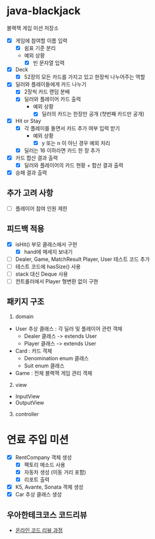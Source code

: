 # java-blackjack
블랙잭 게임 미션 저장소

- [x] 게임에 참여할 이름 입력 
  - [x] 쉼표 기준 분리 
  - 예외 상황
     - [x] 빈 문자열 입력

- [x] Deck
  - [x] 52장의 모든 카드를 가지고 있고 한장씩 나누어주는 역할
  
- [x] 딜러와 플레이들에게 카드 나누기
    - [x] 2장씩 카드 랜덤 분배
    - [x] 딜러와 플레이어 카드 출력 
      - 예외 상황
        - [x] 딜러의 카드는 한장만 공개 (첫번째 카드만 공개)

- [x] Hit or Stay
  - [x] 각 플레이를 돌면서 카드 추가 여부 입력 받기
    - 예외 상황
      - [x] y 또는 n 이 아닌 경우 예외 처리 
  - [x] 딜러는 16 이하라면 카드 한 장 추가

- [x] 카드 합산 결과 출력
  - [x] 딜러와 플레이어의 카드 현황 + 합산 결과 출력

- [x] 승패 결과 츨력

## 추가 고려 사항 
- [ ] 플레이어 참여 인원 제한

## 피드백 적용
- [x] isHit() 부모 클래스에서 구현 
  - [x] hand에 메세지 보내기
- [ ] Dealer, Game, MatchResult Player, User 테스트 코드 추가 
- [ ] 테스트 코드에 hasSize() 사용
- [ ] stack 대신 Deque 사용
- [ ] 컨트롤러에서 Player 형변환 없이 구현

## 패키지 구조 
1. domain 
  - User 추상 클래스 : 각 딜러 및 플레이어 관련 객체 
    - Dealer 클래스 -> extends User
    - Player 클래스 -> extends User
  - Card : 카드 객체
    - Denomination enum 클래스
    - Suit enum 클래스
  - Game : 전체 블랙잭 게임 관리 객체 
2. view
  - InputView
  - OutputView
3. controller

# 연료 주입 미션 
- [x] RentCompany 객체 생성
    - [x] 팩토리 메소드 사용
    - [x] 자동차 생성 (이동 거리 포함)
    - [x] 리포트 출력
- [x] K5, Avante, Sonata 객체 생성 
- [x] Car 추상 클래스 생성 

## 우아한테크코스 코드리뷰
* [온라인 코드 리뷰 과정](https://github.com/woowacourse/woowacourse-docs/blob/master/maincourse/README.md)